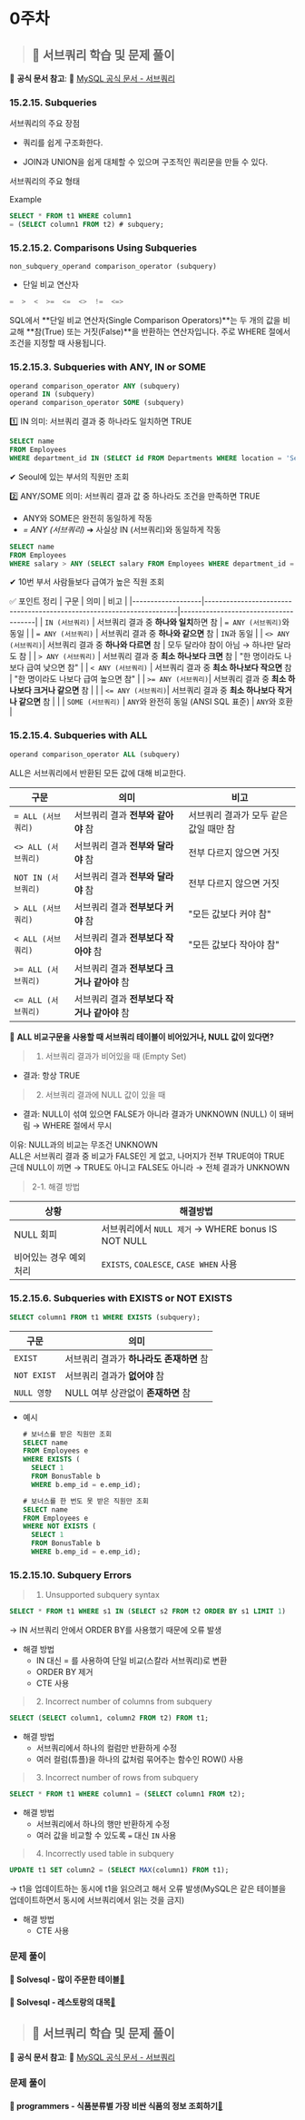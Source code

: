 # 0주차

>## 📖 서브쿼리 학습 및 문제 풀이

📖 **공식 문서 참고**: 🔗 [MySQL 공식 문서 - 서브쿼리](https://dev.mysql.com/doc/refman/8.0/en/subqueries.html)

### 15.2.15. Subqueries
서브쿼리의 주요 장점

- 쿼리를 쉽게 구조화한다.

- JOIN과 UNION을 쉽게 대체할 수 있으며 구조적인 쿼리문을 만들 수 있다.

서브쿼리의 주요 형태

Example
```sql
SELECT * FROM t1 WHERE column1 
= (SELECT column1 FROM t2) # subquery;
```
### 15.2.15.2. Comparisons Using Subqueries
```
non_subquery_operand comparison_operator (subquery)
```

- 단일 비교 연산자
```sql
=  >  <  >=  <=  <>  !=  <=>
```
SQL에서 **단일 비교 연산자(Single Comparison Operators)**는 두 개의 값을 비교해 **참(True) 또는 거짓(False)**을 반환하는 연산자입니다. 주로 WHERE 절에서 조건을 지정할 때 사용됩니다.

### 15.2.15.3. Subqueries with ANY, IN or SOME
```sql
operand comparison_operator ANY (subquery)
operand IN (subquery)
operand comparison_operator SOME (subquery)
```

1️⃣ IN
의미: 서브쿼리 결과 중 하나라도 일치하면 TRUE
``` sql
SELECT name
FROM Employees
WHERE department_id IN (SELECT id FROM Departments WHERE location = 'Seoul');
```
✔ Seoul에 있는 부서의 직원만 조회

2️⃣ ANY/SOME
의미: 서브쿼리 결과 값 중 하나라도 조건을 만족하면 TRUE   
- ANY와 SOME은 완전히 동일하게 작동
- *= ANY (서브쿼리)* ➔ 사실상 IN (서브쿼리)와 동일하게 작동
```sql
SELECT name
FROM Employees
WHERE salary > ANY (SELECT salary FROM Employees WHERE department_id = 10);
```
✔ 10번 부서 사람들보다 급여가 높은 직원 조회

✅ 포인트 정리
| 구문              | 의미                                                                 | 비고                                 |
|-------------------|----------------------------------------------------------------------|--------------------------------------|
| `IN (서브쿼리)`    | 서브쿼리 결과 중 **하나와 일치**하면 참                               | `= ANY (서브쿼리)`와 동일            |
| `= ANY (서브쿼리)` | 서브쿼리 결과 중 **하나와 같으면** 참                                | `IN`과 동일                          |
| `<> ANY (서브쿼리)`| 서브쿼리 결과 중 **하나와 다르면** 참                                | 모두 달라야 참이 아님 → 하나만 달라도 참 |
| `> ANY (서브쿼리)` | 서브쿼리 결과 중 **최소 하나보다 크면** 참                           | "한 명이라도 나보다 급여 낮으면 참" |
| `< ANY (서브쿼리)` | 서브쿼리 결과 중 **최소 하나보다 작으면** 참                         | "한 명이라도 나보다 급여 높으면 참" |
| `>= ANY (서브쿼리)`| 서브쿼리 결과 중 **최소 하나보다 크거나 같으면** 참                   |                                      |
| `<= ANY (서브쿼리)`| 서브쿼리 결과 중 **최소 하나보다 작거나 같으면** 참                   |                                      |
| `SOME (서브쿼리)`  | `ANY`와 완전히 동일 (ANSI SQL 표준)                                  | `ANY`와 호환                         |


### 15.2.15.4. Subqueries with ALL
```sql
operand comparison_operator ALL (subquery)
```
ALL은 서브쿼리에서 반환된 모든 값에 대해 비교한다.

| 구문               | 의미                                                               | 비고                                         |
|--------------------|--------------------------------------------------------------------|----------------------------------------------|
| `= ALL (서브쿼리)`  | 서브쿼리 결과 **전부와 같아야** 참                                | 서브쿼리 결과가 모두 같은 값일 때만 참      |
| `<> ALL (서브쿼리)` | 서브쿼리 결과 **전부와 달라야** 참                                | 전부 다르지 않으면 거짓                     |
| `NOT IN (서브쿼리)` | 서브쿼리 결과 **전부와 달라야** 참                                | 전부 다르지 않으면 거짓                     |
| `> ALL (서브쿼리)`  | 서브쿼리 결과 **전부보다 커야** 참                                | "모든 값보다 커야 참"                       |
| `< ALL (서브쿼리)`  | 서브쿼리 결과 **전부보다 작아야** 참                              | "모든 값보다 작아야 참"                     |
| `>= ALL (서브쿼리)` | 서브쿼리 결과 **전부보다 크거나 같아야** 참                       |                                              |
| `<= ALL (서브쿼리)` | 서브쿼리 결과 **전부보다 작거나 같아야** 참                       |                                              |

📌 **ALL 비교구문을 사용할 때 서브쿼리 테이블이 비어있거나, NULL 값이 있다면?**
>1. 서브쿼리 결과가 비어있을 때 (Empty Set)
- 결과: 항상 TRUE

>2. 서브쿼리 결과에 NULL 값이 있을 때
- 결과: NULL이 섞여 있으면 FALSE가 아니라 결과가 UNKNOWN (NULL) 이 돼버림 → WHERE 절에서 무시

이유: NULL과의 비교는 무조건 UNKNOWN   
ALL은 서브쿼리 결과 중 비교가 FALSE인 게 없고, 나머지가 전부 TRUE여야 TRUE  
근데 NULL이 끼면 → TRUE도 아니고 FALSE도 아니라 → 전체 결과가 UNKNOWN

>2-1. 해결 방법

| 상황           | 해결방법                           | 
|--------------------|----------------------------------------------|
| NULL 회피	  | 서브쿼리에서 `NULL 제거` → WHERE bonus IS NOT NULL    | 
| 비어있는 경우 예외 처리	 | `EXISTS`, `COALESCE`, `CASE WHEN` 사용   | 

### 15.2.15.6. Subqueries with EXISTS or NOT EXISTS
```sql
SELECT column1 FROM t1 WHERE EXISTS (subquery);
```

| 구문 | 의미                        | 
|--------------------|----------------------------------------------|
| `EXIST`	  | 서브쿼리 결과가 **하나라도 존재하면** 참    | 
| `NOT EXIST` | 서브쿼리 결과가 **없어야** 참   |
| `NULL 영향` | NULL 여부 상관없이 **존재하면** 참   |

- 예시
  ```sql
  # 보너스를 받은 직원만 조회
  SELECT name
  FROM Employees e
  WHERE EXISTS (
    SELECT 1
    FROM BonusTable b
    WHERE b.emp_id = e.emp_id);
  ```
  ```sql
  # 보너스를 한 번도 못 받은 직원만 조회
  SELECT name
  FROM Employees e
  WHERE NOT EXISTS (
    SELECT 1
    FROM BonusTable b
    WHERE b.emp_id = e.emp_id);
  ```

### 15.2.15.10. Subquery Errors
>1. Unsupported subquery syntax
```sql
SELECT * FROM t1 WHERE s1 IN (SELECT s2 FROM t2 ORDER BY s1 LIMIT 1)
```
→ IN 서브쿼리 안에서 ORDER BY를 사용했기 때문에 오류 발생

- 해결 방법   
  - IN 대신 = 를 사용하여 단일 비교(스칼라 서브쿼리)로 변환
  - ORDER BY 제거 
  - CTE 사용

>2. Incorrect number of columns from subquery
```sql
SELECT (SELECT column1, column2 FROM t2) FROM t1;
```
- 해결 방법
  - 서브쿼리에서 하나의 컬럼만 반환하게 수정
  - 여러 컬럼(튜플)을 하나의 값처럼 묶어주는 함수인 ROW() 사용

>3. Incorrect number of rows from subquery
```sql
SELECT * FROM t1 WHERE column1 = (SELECT column1 FROM t2);
```
- 해결 방법
  - 서브쿼리에서 하나의 행만 반환하게 수정
  - 여러 값을 비교할 수 있도록 `=` 대신 `IN` 사용

>4. Incorrectly used table in subquery
```sql
UPDATE t1 SET column2 = (SELECT MAX(column1) FROM t1);
```
→ t1을 업데이트하는 동시에 t1을 읽으려고 해서 오류 발생(MySQL은 같은 테이블을 업데이트하면서 동시에 서브쿼리에서 읽는 것을 금지)

- 해결 방법
  - CTE 사용

### 문제 풀이
#### 📝 Solvesql - 많이 주문한 테이블[🔗](https://solvesql.com/problems/find-tables-with-high-bill/)


#### 📝 Solvesql - 레스토랑의 대목[🔗](https://solvesql.com/problems/high-season-of-restaurant/)


>## 📖 서브쿼리 학습 및 문제 풀이

📖 **공식 문서 참고**: 🔗 [MySQL 공식 문서 - 서브쿼리](https://dev.mysql.com/doc/refman/8.0/en/with.html)

### 문제 풀이
#### 📝 programmers - 식품분류별 가장 비싼 식품의 정보 조회하기[🔗](https://school.programmers.co.kr/learn/courses/30/lessons/131116) 